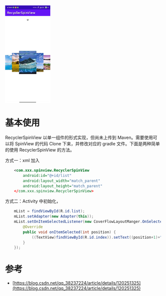 ![RecyclerSpinView](assets/RecyclerSpinView.gif)





# 基本使用

RecyclerSpinView 以单一组件的形式实现，但尚未上传到 Maven。需要使用可以将 SpinView 的代码 Clone 下来，并修改对应的 gradle 文件。下面是两种简单的使用 RecyclerSpinView  的方法。

方式一：xml 加入

```xml
    <com.xxx.spinview.RecyclerSpinView
        android:id="@+id/list"
        android:layout_width="match_parent"
        android:layout_height="match_parent"
    </com.xxx.spinview.RecyclerSpinView>
```

方式二：Activity 中初始化，

```Java
    mList = findViewById(R.id.list);
    mList.setAdapter(new Adapter(this));
    mList.setOnItemSelectedListener(new CoverFlowLayoutManger.OnSelected() {
        @Override
        public void onItemSelected(int position) {
            ((TextView)findViewById(R.id.index)).setText((position+1)+"/"+mList.getLayoutManager().getItemCount());
        }
    });
```



# 参考

- [https://blog.csdn.net/qq_38237224/article/details/120251325](https://blog.csdn.net/qq_38237224/article/details/120251325)